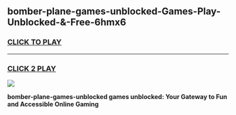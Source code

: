 
## bomber-plane-games-unblocked-Games-Play-Unblocked-&-Free-6hmx6
<h3>
<a href="https://premium76.site?title=bomber-plane-games-unblocked&ref=24A">CLICK TO PLAY</a></h3>
<hr>

<h3>
<a href="https://premium76.site?title=bomber-plane-games-unblocked&ref=24A">CLICK 2 PLAY</a>
  
</h3>

<a href="https://premium76.site?title=bomber-plane-games-unblocked&ref=24A"><img src="https://clearcache.store/games.png"></a>


**bomber-plane-games-unblocked games unblocked: Your Gateway to Fun and Accessible Online Gaming**
